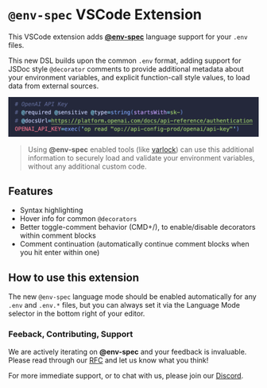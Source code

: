 # `@env-spec` VSCode Extension

This VSCode extension adds [**@env-spec**](https://varlock.dev/env-spec) language support for your `.env` files.

This new DSL builds upon the common `.env` format, adding support for JSDoc style `@decorator` comments to provide additional metadata about your environment variables, and explicit function-call style values, to load data from external sources.

![@env-spec example](./images/env-item-example.png "Example of @env-spec usage")

> Using **@env-spec** enabled tools (like [varlock](https://varlock.dev)) can use this additional information to securely load and validate your environment variables, without any additional custom code.

## Features

- Syntax highlighting
- Hover info for common `@decorators`
- Better toggle-comment behavior (CMD+/), to enable/disable decorators within comment blocks
- Comment continuation (automatically continue comment blocks when you hit enter within one)

## How to use this extension

The new `@env-spec` language mode should be enabled automatically for any `.env` and `.env.*` files, but you can always set it via the Language Mode selector in the bottom right of your editor.

### Feeback, Contributing, Support

We are actively iterating on **@env-spec** and your feedback is invaluable. Please read through our [RFC](https://github.com/dmno-dev/varlock/discussions/17) and let us know what you think!

For more immediate support, or to chat with us, please join our [Discord](https://chat.dmno.dev).
